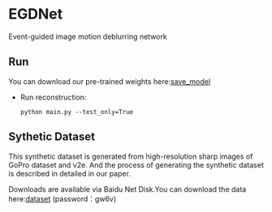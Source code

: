 # EGDNet
Event-guided image motion deblurring network

## Run
You can download our pre-trained weights here:[save_model](链接：https://pan.baidu.com/s/1FuFvJ4HysOOJEzJRzpkduQ?pwd=sl8r)
- Run reconstruction:

  ```pyhton
  python main.py --test_only=True
  ```
## Sythetic Dataset
This synthetic dataset is generated from high-resolution sharp images of GoPro dataset and v2e. And the process of generating the synthetic dataset is described in detailed in our paper.

Downloads are available via Baidu Net Disk.You can download the data here:[dataset](https://pan.baidu.com/s/1nZBNk2XTahkIEVQ7Mv-PKQ?pwd=gw6v) (password：gw6v) 
